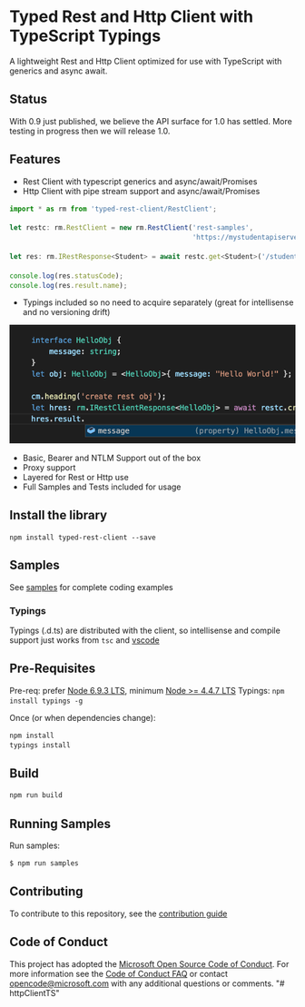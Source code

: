 # Typed Rest and Http Client with TypeScript Typings

A lightweight Rest and Http Client optimized for use with TypeScript with generics and async await.

## Status

With 0.9 just published, we believe the API surface for 1.0 has settled.  More testing in progress then we will release 1.0.

## Features

  - Rest Client with typescript generics and async/await/Promises
  - Http Client with pipe stream support and async/await/Promises 

```javascript
import * as rm from 'typed-rest-client/RestClient';

let restc: rm.RestClient = new rm.RestClient('rest-samples', 
                                             'https://mystudentapiserver');

let res: rm.IRestResponse<Student> = await restc.get<Student>('/students/5');

console.log(res.statusCode);
console.log(res.result.name);
```

  - Typings included so no need to acquire separately (great for intellisense and no versioning drift)

![intellisense](./docs/intellisense.png)

  - Basic, Bearer and NTLM Support out of the box
  - Proxy support
  - Layered for Rest or Http use
  - Full Samples and Tests included for usage

## Install the library
```
npm install typed-rest-client --save
```

## Samples

See [samples](./samples) for complete coding examples

### Typings

Typings (.d.ts) are distributed with the client, so intellisense and compile support just works from `tsc` and [vscode]()  

## Pre-Requisites

Pre-req: prefer [Node 6.9.3 LTS](https://nodejs.org), minimum [Node >= 4.4.7 LTS](https://nodejs.org)
Typings: `npm install typings -g`  

Once (or when dependencies change):  

```bash
npm install
typings install
```

## Build 

```bash
npm run build
```

## Running Samples

Run samples:  

```bash
$ npm run samples
```

## Contributing

To contribute to this repository, see the [contribution guide](./CONTRIBUTING.md)

## Code of Conduct

This project has adopted the [Microsoft Open Source Code of Conduct](https://opensource.microsoft.com/codeofconduct/). For more information see the [Code of Conduct FAQ](https://opensource.microsoft.com/codeofconduct/faq/) or contact [opencode@microsoft.com](mailto:opencode@microsoft.com) with any additional questions or comments.
"# httpClientTS" 
